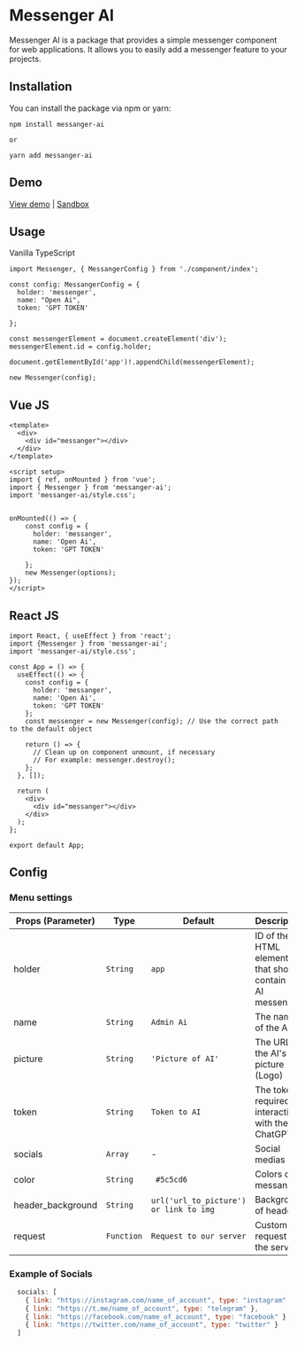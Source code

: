 # Messenger AI

Messenger AI is a package that provides a simple messenger component for web applications. It allows you to easily add a messenger feature to your projects.

## Installation

You can install the package via npm or yarn:

```shell
npm install messanger-ai

or

yarn add messanger-ai

```
## Demo
[View demo](https://github.com/dumsterB/react-messanger-ai) | [Sandbox](https://codesandbox.io/p/github/dumsterB/react-messanger-ai/main?workspaceId=9f9d664d-faec-4975-a4a9-226cb5e1cf1b)
## Usage

Vanilla TypeScript

```shell
import Messenger, { MessangerConfig } from './component/index';

const config: MessangerConfig = {
  holder: 'messenger',
  name: "Open Ai",
  token: 'GPT TOKEN'

};

const messengerElement = document.createElement('div');
messengerElement.id = config.holder;

document.getElementById('app')!.appendChild(messengerElement);

new Messenger(config);

```

## Vue JS

```shell
<template>
  <div>
    <div id="messanger"></div>
  </div>
</template>

<script setup>
import { ref, onMounted } from 'vue';
import { Messenger } from 'messanger-ai';
import 'messanger-ai/style.css';


onMounted(() => {
    const config = {
      holder: 'messanger',
      name: 'Open Ai',
      token: 'GPT TOKEN'

    };
    new Messenger(options);
});
</script>

```

## React JS

```shell
import React, { useEffect } from 'react';
import {Messenger } from 'messanger-ai';
import 'messanger-ai/style.css';

const App = () => {
  useEffect(() => {
    const config = {
      holder: 'messanger',
      name: 'Open Ai',
      token: 'GPT TOKEN'
    };
    const messenger = new Messenger(config); // Use the correct path to the default object
    
    return () => {
      // Clean up on component unmount, if necessary
      // For example: messenger.destroy();
    };
  }, []);

  return (
    <div>
      <div id="messanger"></div>
    </div>
  );
};

export default App;
```
## Config

### Menu settings
Props (Parameter) | Type       | Default                                | Description
--------- |------------|----------------------------------------| -----------
holder | `String`   | `app`                                  | ID of the HTML element that should contain the AI messenger
name | `String`   | `Admin Ai`                             | The name of the AI
picture | `String`   | `'Picture of AI'`                      | The URL to the AI's picture (Logo)
token | `String`   | `Token to AI`                          | The token required for interacting with the ChatGPT
socials | `Array`    | -                                      | Social medias
color | `String`   | ` #5c5cd6`                             | Colors of messanger
header_background | `String`   | `url('url_to_picture') or link to img` | Background of header
request | `Function` | `Request to our server`                | Custom request to the server

### Example of Socials

```javascript
  socials: [
    { link: "https://instagram.com/name_of_account", type: "instagram" },
    { link: "https://t.me/name_of_account", type: "telegram" },
    { link: "https://facebook.com/name_of_account", type: "facebook" },
    { link: "https://twitter.com/name_of_account", type: "twitter" }
  ]
```
